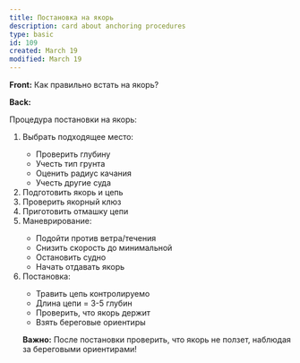 ```yaml
---
title: Постановка на якорь
description: card about anchoring procedures
type: basic
id: 109
created: March 19
modified: March 19
---
```


**Front:**
Как правильно встать на якорь?

**Back:**
<p>Процедура постановки на якорь:</p>

<ol>
  <li>Выбрать подходящее место:</li>
    <ul>
      <li>Проверить глубину</li>
      <li>Учесть тип грунта</li>
      <li>Оценить радиус качания</li>
      <li>Учесть другие суда</li>
    </ul>

  <li>Подготовить якорь и цепь</li>
  <li>Проверить якорный клюз</li>
  <li>Приготовить отмашку цепи</li>

  <li>Маневрирование:</li>
    <ul>
      <li>Подойти против ветра/течения</li>
      <li>Снизить скорость до минимальной</li>
      <li>Остановить судно</li>
      <li>Начать отдавать якорь</li>
    </ul>

  <li>Постановка:</li>
    <ul>
      <li>Травить цепь контролируемо</li>
      <li>Длина цепи = 3-5 глубин</li>
      <li>Проверить, что якорь держит</li>
      <li>Взять береговые ориентиры</li>
    </ul>

<p><strong>Важно:</strong> После постановки проверить, что якорь не ползет, наблюдая за береговыми ориентирами!</p>
